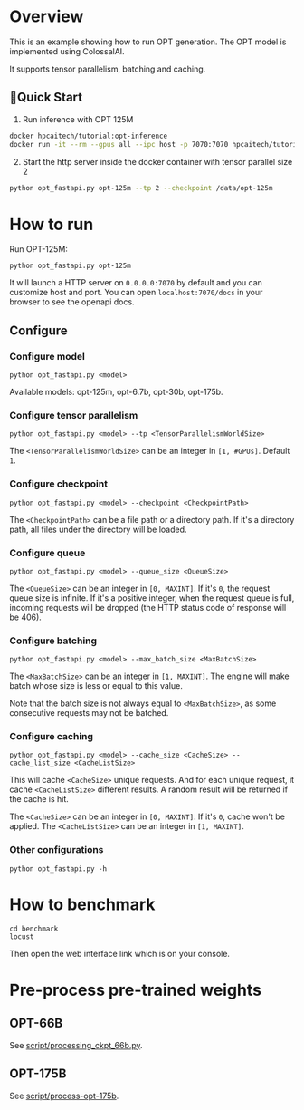 # Overview

This is an example showing how to run OPT generation. The OPT model is implemented using ColossalAI.

It supports tensor parallelism, batching and caching.

## 🚀Quick Start
1. Run inference with OPT 125M
```bash
docker hpcaitech/tutorial:opt-inference
docker run -it --rm --gpus all --ipc host -p 7070:7070 hpcaitech/tutorial:opt-inference
```
2. Start the http server inside the docker container with tensor parallel size 2
```bash
python opt_fastapi.py opt-125m --tp 2 --checkpoint /data/opt-125m
```

# How to run

Run OPT-125M:
```shell
python opt_fastapi.py opt-125m
```

It will launch a HTTP server on `0.0.0.0:7070` by default and you can customize host and port. You can open `localhost:7070/docs` in your browser to see the openapi docs.

## Configure

### Configure model
```shell
python opt_fastapi.py <model>
```
Available models: opt-125m, opt-6.7b, opt-30b, opt-175b.

### Configure tensor parallelism
```shell
python opt_fastapi.py <model> --tp <TensorParallelismWorldSize>
```
The `<TensorParallelismWorldSize>` can be an integer in `[1, #GPUs]`. Default `1`.

### Configure checkpoint
```shell
python opt_fastapi.py <model> --checkpoint <CheckpointPath>
```
The `<CheckpointPath>` can be a file path or a directory path. If it's a directory path, all files under the directory will be loaded.

### Configure queue
```shell
python opt_fastapi.py <model> --queue_size <QueueSize>
```
The `<QueueSize>` can be an integer in `[0, MAXINT]`. If it's `0`, the request queue size is infinite. If it's a positive integer, when the request queue is full, incoming requests will be dropped (the HTTP status code of response will be 406).

### Configure batching
```shell
python opt_fastapi.py <model> --max_batch_size <MaxBatchSize>
```
The `<MaxBatchSize>` can be an integer in `[1, MAXINT]`. The engine will make batch whose size is less or equal to this value.

Note that the batch size is not always equal to `<MaxBatchSize>`, as some consecutive requests may not be batched.

### Configure caching
```shell
python opt_fastapi.py <model> --cache_size <CacheSize> --cache_list_size <CacheListSize>
```
This will cache `<CacheSize>` unique requests. And for each unique request, it cache `<CacheListSize>` different results. A random result will be returned if the cache is hit.

The `<CacheSize>` can be an integer in `[0, MAXINT]`. If it's `0`, cache won't be applied. The `<CacheListSize>` can be an integer in `[1, MAXINT]`.

### Other configurations
```shell
python opt_fastapi.py -h
```

# How to benchmark
```shell
cd benchmark
locust
```

Then open the web interface link which is on your console.

# Pre-process pre-trained weights

## OPT-66B
See [script/processing_ckpt_66b.py](./script/processing_ckpt_66b.py).

## OPT-175B
See [script/process-opt-175b](./script/process-opt-175b/).
